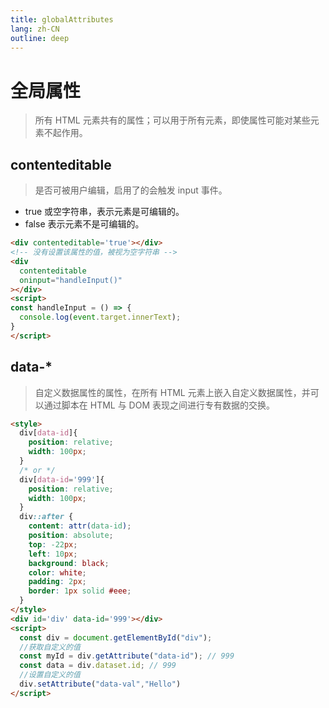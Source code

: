 ```yaml
---
title: globalAttributes
lang: zh-CN
outline: deep
---
```


# 全局属性
> 所有 HTML 元素共有的属性；可以用于所有元素，即使属性可能对某些元素不起作用。

## contenteditable 
> 是否可被用户编辑，启用了的会触发 input 事件。

* true 或空字符串，表示元素是可编辑的。
* false 表示元素不是可编辑的。
```html
<div contenteditable='true'></div> 
<!-- 没有设置该属性的值，被视为空字符串 -->
<div 
  contenteditable
  oninput="handleInput()"
></div> 
<script>
const handleInput = () => {
  console.log(event.target.innerText);
}
</script>
```
## data-*
> 自定义数据属性的属性，在所有 HTML 元素上嵌入自定义数据属性，并可以通过脚本在 HTML 与 DOM 表现之间进行专有数据的交换。

```html
<style>
  div[data-id]{
    position: relative;
    width: 100px;
  }
  /* or */
  div[data-id='999']{
    position: relative;
    width: 100px;
  }
  div::after {
    content: attr(data-id);
    position: absolute;
    top: -22px;
    left: 10px;
    background: black;
    color: white;
    padding: 2px;
    border: 1px solid #eee;
  }
</style>
<div id='div' data-id='999'></div>
<script>
  const div = document.getElementById("div");
  //获取自定义的值
  const myId = div.getAttribute("data-id"); // 999
  const data = div.dataset.id; // 999
  //设置自定义的值
  div.setAttribute("data-val","Hello")
</script>
```